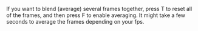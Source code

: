 If you want to blend (average) several frames together, press T to reset all of the frames, and then press F to enable averaging. It might take a few seconds to average the frames depending on your fps.
